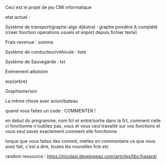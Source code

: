 Ceci est le projet de jeu CMI informatique

etat actuel :


Système de transport(graphe-algo dijkstra) : graphe pondéré                      A complété
(creer fonction operations usuels et import depuis fichier texte)

Frais-revenue : somme

Système de conducteur/véhicule : liste

Système de Sauvegarde : txt

Evénement aléatoire

exp(arbre)

Graphisme/son

La même chose avec avion/bateau


quand vous faites un code : 
COMMENTER !

en debut du programme, nom fct et entré/sortie
dans la fct, comment celle ci fonctionne
n'oubliez pas, vous et vous ceul travaille sur vos fonctions et vous seul savez exactement comment elle fonctionne

lorque que vous faites des commit, mettez en commentaire ce que vous avez fait, c'est a dire, toutes les nouvelles fcts etc


random ressource : https://nicolasj.developpez.com/articles/libc/hasard/
